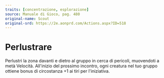 ```yaml
---
traits: [concentrazione, esplorazione]
source: Manuale di Gioco, pag. 480
original-name: Scout
original-srd: https://2e.aonprd.com/Actions.aspx?ID=518
---
```


# Perlustrare

Perlustri la zona davanti e dietro al gruppo in cerca di pericoli, muovendoti a
metà Velocità. All'inizio del prossimo incontro, ogni creatura nel tuo gruppo
ottiene bonus di circostanza +1 ai tiri per l'iniziativa.
